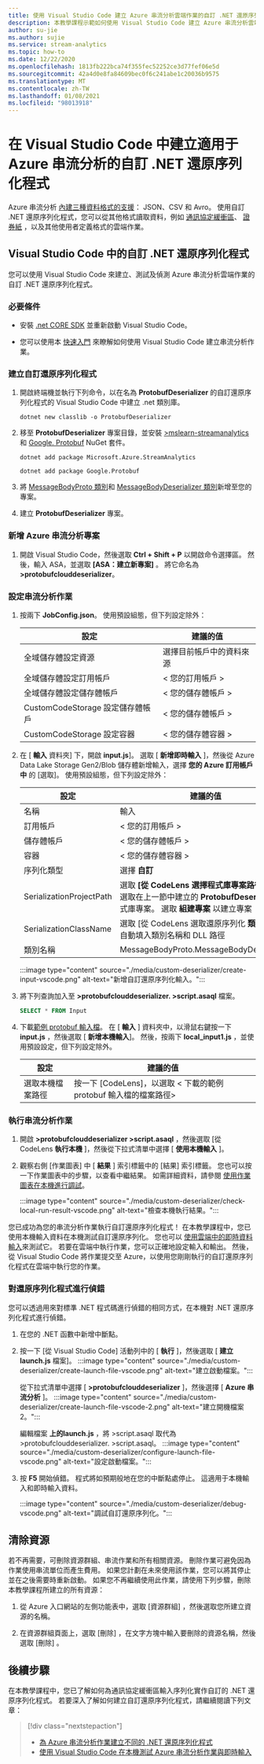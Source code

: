 ```yaml
---
title: 使用 Visual Studio Code 建立 Azure 串流分析雲端作業的自訂 .NET 還原序列化程式
description: 本教學課程示範如何使用 Visual Studio Code 建立 Azure 串流分析雲端作業的自訂 .NET 還原序列化程式。
author: su-jie
ms.author: sujie
ms.service: stream-analytics
ms.topic: how-to
ms.date: 12/22/2020
ms.openlocfilehash: 1813fb222bca74f355fec52252ce3d77fef06e5d
ms.sourcegitcommit: 42a4d0e8fa84609bec0f6c241abe1c20036b9575
ms.translationtype: MT
ms.contentlocale: zh-TW
ms.lasthandoff: 01/08/2021
ms.locfileid: "98013918"
---
```

# <a name="create-custom-net-deserializers-for-azure-stream-analytics-in-visual-studio-code"></a>在 Visual Studio Code 中建立適用于 Azure 串流分析的自訂 .NET 還原序列化程式

Azure 串流分析 [內建三種資料格式的支援](stream-analytics-parsing-json.md)： JSON、CSV 和 Avro。 使用自訂 .NET 還原序列化程式，您可以從其他格式讀取資料，例如 [通訊協定緩衝區](https://developers.google.com/protocol-buffers/)、 [證券紙](https://github.com/Microsoft/bond) ，以及其他使用者定義格式的雲端作業。

## <a name="custom-net-deserializers-in-visual-studio-code"></a>Visual Studio Code 中的自訂 .NET 還原序列化程式

您可以使用 Visual Studio Code 來建立、測試及偵測 Azure 串流分析雲端作業的自訂 .NET 還原序列化程式。

### <a name="prerequisites"></a>必要條件

* 安裝 [.net CORE SDK](https://dotnet.microsoft.com/download) 並重新啟動 Visual Studio Code。

* 您可以使用本 [快速入門](quick-create-visual-studio-code.md) 來瞭解如何使用 Visual Studio Code 建立串流分析作業。

### <a name="create-a-custom-deserializer"></a>建立自訂還原序列化程式

1. 開啟終端機並執行下列命令，以在名為 **ProtobufDeserializer** 的自訂還原序列化程式的 Visual Studio Code 中建立 .net 類別庫。

   ```dotnetcli
   dotnet new classlib -o ProtobufDeserializer
   ```

2. 移至 **ProtobufDeserializer** 專案目錄，並安裝 [>mslearn-streamanalytics](https://www.nuget.org/packages/Microsoft.Azure.StreamAnalytics/) 和 [Google. Protobuf](https://www.nuget.org/packages/Google.Protobuf/) NuGet 套件。

   ```dotnetcli
   dotnet add package Microsoft.Azure.StreamAnalytics
   ```

   ```dotnetcli
   dotnet add package Google.Protobuf
   ```

3. 將 [MessageBodyProto 類別](https://github.com/Azure/azure-stream-analytics/blob/master/CustomDeserializers/Protobuf/MessageBodyProto.cs)和 [MessageBodyDeserializer 類別](https://github.com/Azure/azure-stream-analytics/blob/master/CustomDeserializers/Protobuf/MessageBodyDeserializer.cs)新增至您的專案。

4. 建立 **ProtobufDeserializer** 專案。

### <a name="add-an-azure-stream-analytics-project"></a>新增 Azure 串流分析專案

1. 開啟 Visual Studio Code，然後選取 **Ctrl + Shift + P** 以開啟命令選擇區。 然後，輸入 ASA，並選取 **[ASA：建立新專案]** 。 將它命名為 **>protobufclouddeserializer**。

### <a name="configure-a-stream-analytics-job"></a>設定串流分析作業

1. 按兩下 **JobConfig.json**。 使用預設組態，但下列設定除外：

   |設定|建議的值|
   |-------|---------------|
   |全域儲存體設定資源|選擇目前帳戶中的資料來源|
   |全域儲存體設定訂用帳戶| < 您的訂用帳戶 >|
   |全域儲存體設定儲存體帳戶| < 您的儲存體帳戶 >|
   |CustomCodeStorage 設定儲存體帳戶|< 您的儲存體帳戶 >|
   |CustomCodeStorage 設定容器|< 您的儲存體容器 >|

2. 在 [ **輸入** 資料夾] 下，開啟 **input.js**]。 選取 [ **新增即時輸入** ]，然後從 Azure Data Lake Storage Gen2/Blob 儲存體新增輸入，選擇 **您的 Azure 訂用帳戶中** 的 [選取]。 使用預設組態，但下列設定除外：

   |設定|建議的值|
   |-------|---------------|
   |名稱|輸入|
   |訂用帳戶|< 您的訂用帳戶 >|
   |儲存體帳戶|< 您的儲存體帳戶 >|
   |容器|< 您的儲存體容器 >|
   |序列化類型|選擇 **自訂**|
   |SerializationProjectPath|選取 **[從 CodeLens 選擇程式庫專案路徑** ]，然後選取在上一節中建立的 **ProtobufDeserializer** 程式庫專案。 選取 **組建專案** 以建立專案|
   |SerializationClassName|選取 [從 CodeLens 選取還原序列化 **類別** ]，以自動填入類別名稱和 DLL 路徑|
   |類別名稱|MessageBodyProto.MessageBodyDeserializer|

   :::image type="content" source="./media/custom-deserializer/create-input-vscode.png" alt-text="新增自訂還原序列化輸入。":::

3. 將下列查詢加入至 **>protobufclouddeserializer. >script.asaql** 檔案。

   ```sql
   SELECT * FROM Input
   ```

4. 下載[範例 protobuf 輸入檔](https://github.com/Azure/azure-stream-analytics/blob/master/CustomDeserializers/Protobuf/SimulatedTemperatureEvents.protobuf)。 在 [ **輸入** ] 資料夾中，以滑鼠右鍵按一下 **input.js** ，然後選取 [ **新增本機輸入**]。 然後，按兩下 **local_input1.js** ，並使用預設設定，但下列設定除外。

   |設定|建議的值|
   |-------|---------------|
   |選取本機檔案路徑|按一下 [CodeLens]，以選取 < 下載的範例 protobuf 輸入檔的檔案路徑>|

### <a name="execute-the-stream-analytics-job"></a>執行串流分析作業

1. 開啟 **>protobufclouddeserializer >script.asaql** ，然後選取 [從 CodeLens **執行本機** ]，然後從下拉式清單中選擇 [ **使用本機輸入** ]。

2. 觀察右側 [作業圖表] 中 [ **結果** ] 索引標籤中的 [結果] 索引標籤。 您也可以按一下作業圖表中的步驟，以查看中繼結果。 如需詳細資料，請參閱 [使用作業圖表在本機進行調試](debug-locally-using-job-diagram-vs-code.md)。

   :::image type="content" source="./media/custom-deserializer/check-local-run-result-vscode.png" alt-text="檢查本機執行結果。":::

您已成功為您的串流分析作業執行自訂還原序列化程式！ 在本教學課程中，您已使用本機輸入資料在本機測試自訂還原序列化。 您也可以 [使用雲端中的即時資料輸入](visual-studio-code-local-run-live-input.md)來測試它。 若要在雲端中執行作業，您可以正確地設定輸入和輸出。 然後，從 Visual Studio Code 將作業提交至 Azure，以使用您剛剛執行的自訂還原序列化程式在雲端中執行您的作業。

### <a name="debug-your-deserializer"></a>對還原序列化程式進行偵錯

您可以透過用來對標準 .NET 程式碼進行偵錯的相同方式，在本機對 .NET 還原序列化程式進行偵錯。 

1. 在您的 .NET 函數中新增中斷點。

2. 按一下 [從 Visual Studio Code] 活動列中的 [ **執行** ]，然後選取 [ **建立 launch.js** 檔案]。
   :::image type="content" source="./media/custom-deserializer/create-launch-file-vscode.png" alt-text="建立啟動檔案。":::

   從下拉式清單中選擇 [ **>protobufclouddeserializer** ]，然後選擇 [ **Azure 串流分析** ]。
   :::image type="content" source="./media/custom-deserializer/create-launch-file-vscode-2.png" alt-text="建立開機檔案2。":::

   編輯檔案 **上的launch.js** ，將 <ASAScript> >script.asaql 取代為 >protobufclouddeserializer. >script.asaql。
   :::image type="content" source="./media/custom-deserializer/configure-launch-file-vscode.png" alt-text="設定啟動檔案。":::

3. 按 **F5** 開始偵錯。 程式將如預期般地在您的中斷點處停止。 這適用于本機輸入和即時輸入資料。

   :::image type="content" source="./media/custom-deserializer/debug-vscode.png" alt-text="調試自訂還原序列化。":::

## <a name="clean-up-resources"></a>清除資源

若不再需要，可刪除資源群組、串流作業和所有相關資源。 刪除作業可避免因為作業使用串流單位而產生費用。 如果您計劃在未來使用該作業，您可以將其停止並在之後需要時重新啟動。 如果您不再繼續使用此作業，請使用下列步驟，刪除本教學課程所建立的所有資源：

1. 從 Azure 入口網站的左側功能表中，選取 [資源群組]  ，然後選取您所建立資源的名稱。  

2. 在資源群組頁面上，選取 [刪除]  ，在文字方塊中輸入要刪除的資源名稱，然後選取 [刪除]  。

## <a name="next-steps"></a>後續步驟

在本教學課程中，您已了解如何為通訊協定緩衝區輸入序列化實作自訂的 .NET 還原序列化程式。 若要深入了解如何建立自訂還原序列化程式，請繼續閱讀下列文章：

> [!div class="nextstepaction"]
> * [為 Azure 串流分析作業建立不同的 .NET 還原序列化程式](custom-deserializer-examples.md)
> * [使用 Visual Studio Code 在本機測試 Azure 串流分析作業與即時輸入](visual-studio-code-local-run-live-input.md)